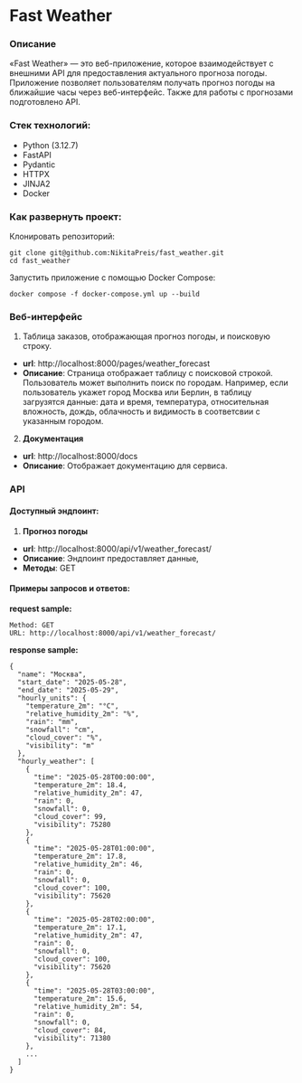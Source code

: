# Fast Weather

### Описание

«Fast Weather» — это веб-приложение, которое взаимодействует с внешними API для предоставления актуального прогноза погоды. Приложение позволяет пользователям получать прогноз погоды на ближайшие часы через веб-интерфейс. Также для работы с прогнозами подготовлено API.


### Стек технологий:

* Python (3.12.7)
* FastAPI
* Pydantic
* HTTPX
* JINJA2
* Docker

### Как развернуть проект:

Клонировать репозиторий:
```
git clone git@github.com:NikitaPreis/fast_weather.git
cd fast_weather

```

Запустить приложение с помощью Docker Compose:
```
docker compose -f docker-compose.yml up --build
```

### Веб-интерфейс

1. Таблица заказов, отображающая прогноз погоды, и поисковую строку.
* **url**: http://localhost:8000/pages/weather_forecast
* **Описание**: Страница отображает таблицу с поисковой строкой. Пользователь может выполнить поиск по городам. Например, если пользователь укажет город Москва или Берлин, в таблицу загрузятся данные: дата и время, температура, относительная вложность, дождь, облачность и видимость в соответсвии с указанным городом.
2. **Документация**
* **url**: http://localhost:8000/docs
* **Описание**: Отображает документацию для сервиса.


### API

#### Доступный эндпоинт:

1) **Прогноз погоды**
* **url**: http://localhost:8000/api/v1/weather_forecast/
* **Описание**: Эндпоинт предоставляет данные,
* **Методы**: GET

#### Примеры запросов и ответов:


**request sample:**
```
Method: GET
URL: http://localhost:8000/api/v1/weather_forecast/
```

**response sample:**

```
{
  "name": "Москва",
  "start_date": "2025-05-28",
  "end_date": "2025-05-29",
  "hourly_units": {
    "temperature_2m": "°C",
    "relative_humidity_2m": "%",
    "rain": "mm",
    "snowfall": "cm",
    "cloud_cover": "%",
    "visibility": "m"
  },
  "hourly_weather": [
    {
      "time": "2025-05-28T00:00:00",
      "temperature_2m": 18.4,
      "relative_humidity_2m": 47,
      "rain": 0,
      "snowfall": 0,
      "cloud_cover": 99,
      "visibility": 75280
    },
    {
      "time": "2025-05-28T01:00:00",
      "temperature_2m": 17.8,
      "relative_humidity_2m": 46,
      "rain": 0,
      "snowfall": 0,
      "cloud_cover": 100,
      "visibility": 75620
    },
    {
      "time": "2025-05-28T02:00:00",
      "temperature_2m": 17.1,
      "relative_humidity_2m": 47,
      "rain": 0,
      "snowfall": 0,
      "cloud_cover": 100,
      "visibility": 75620
    },
    {
      "time": "2025-05-28T03:00:00",
      "temperature_2m": 15.6,
      "relative_humidity_2m": 54,
      "rain": 0,
      "snowfall": 0,
      "cloud_cover": 84,
      "visibility": 71380
    },
    ...
  ]
}
```
